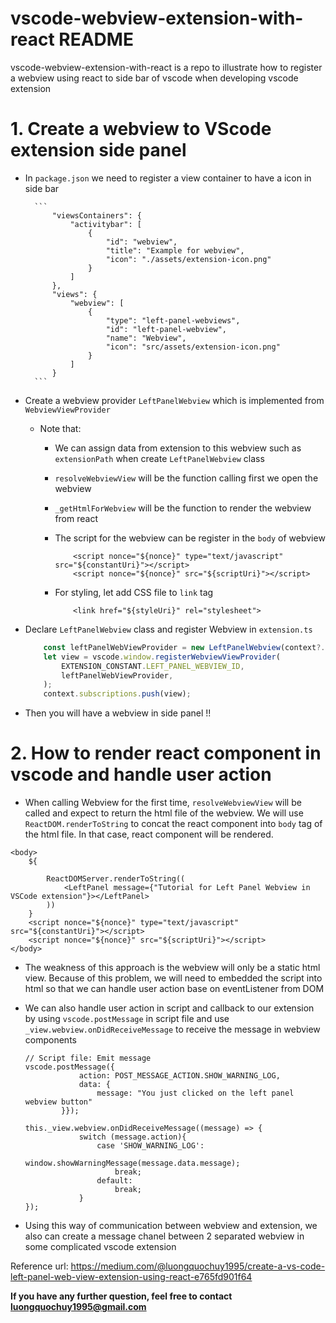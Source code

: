# vscode-webview-extension-with-react README

vscode-webview-extension-with-react is a repo to illustrate how to register a webview using react to side bar of vscode when developing vscode extension
# 1. Create a webview to VScode extension side panel

- In `package.json` we need to register a view container to have a icon in side bar

        ```
            "viewsContainers": {
                "activitybar": [
                    {
                        "id": "webview",
                        "title": "Example for webview",
                        "icon": "./assets/extension-icon.png"
                    }
                ]
            },
            "views": {
                "webview": [
                    {
                        "type": "left-panel-webviews",
                        "id": "left-panel-webview",
                        "name": "Webview",
                        "icon": "src/assets/extension-icon.png"
                    }
                ]
            }
        ```
- Create a webview provider `LeftPanelWebview` which is implemented from `WebviewViewProvider`

    - Note that: 
        - We can assign data from extension to this webview such as `extensionPath` when create `LeftPanelWebview` class
        - `resolveWebviewView` will be the function calling first we open the webview
        - `_getHtmlForWebview` will be the function to render the webview from react
        - The script for the webview can be register in the `body` of webview

            ```
            	<script nonce="${nonce}" type="text/javascript" src="${constantUri}"></script>
				<script nonce="${nonce}" src="${scriptUri}"></script>
            ```

        - For styling, let add CSS file to `link` tag
            ```
                <link href="${styleUri}" rel="stylesheet">
            ```
- Declare `LeftPanelWebview` class and register Webview in `extension.ts`
    ```js
        const leftPanelWebViewProvider = new LeftPanelWebview(context?.extensionUri, {});
        let view = vscode.window.registerWebviewViewProvider(
            EXTENSION_CONSTANT.LEFT_PANEL_WEBVIEW_ID,
            leftPanelWebViewProvider,
        );
        context.subscriptions.push(view);
    ```

- Then you will have a webview in side panel !!

# 2. How to render react component in vscode and handle user action

- When calling Webview for the first time, `resolveWebviewView` will be called and expect to return the html file of the webview. We will use `ReactDOM.renderToString` to concat the react component into `body` tag of the html file. In that case, react component will be rendered.

```
<body>
    ${
        
        ReactDOMServer.renderToString((
            <LeftPanel message={"Tutorial for Left Panel Webview in VSCode extension"}></LeftPanel>
        ))
    }
    <script nonce="${nonce}" type="text/javascript" src="${constantUri}"></script>
    <script nonce="${nonce}" src="${scriptUri}"></script>
</body>
```

- The weakness of this approach is the webview will only be a static html view. Because of this problem, we will need to embedded the script into html so that we can handle user action base on eventListener from DOM

- We can also handle user action in script and callback to our extension by using `vscode.postMessage` in script file and use `_view.webview.onDidReceiveMessage` to receive the message in webview components
    ```
    // Script file: Emit message
    vscode.postMessage({ 
                action: POST_MESSAGE_ACTION.SHOW_WARNING_LOG, 
                data: {
                    message: "You just clicked on the left panel webview button"
            }});
    ```

    ```
    this._view.webview.onDidReceiveMessage((message) => {
                switch (message.action){
                    case 'SHOW_WARNING_LOG':
                        window.showWarningMessage(message.data.message);
                        break;
                    default:
                        break;
                }
    });
    ```
- Using this way of communication between webview and extension, we also can create a message chanel between 2 separated webview in some complicated vscode extension


Reference url: https://medium.com/@luongquochuy1995/create-a-vs-code-left-panel-web-view-extension-using-react-e765fd901f64

**If you have any further question, feel free to contact luongquochuy1995@gmail.com**
